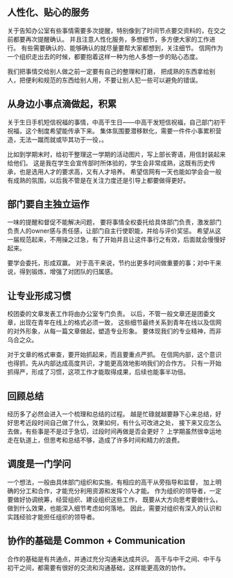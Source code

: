 ## 人性化、贴心的服务

关于告知办公室有些事情需要多次提醒，特别像到了时间节点要交资料的，在交之前都要再次提醒确认。
并且注意人性化服务，多想细节，多方便大家的工作进行。
有些需要确认的、能够确认的就尽量要帮大家都想到，关注细节。
信网作为一个组织走出去的时候，都要抱着这样一种为他人多想一步的贴心态度。

我们把事情交给别人做之前一定要有自己的整理和打磨，
把成熟的东西拿给别人，把便利和规范的东西给别人用，不要让别人犯一些可以避免的错误。

## 从身边小事点滴做起，积累

关于生日手机短信祝福的事情，中高干生日——中高干发短信祝福，自己部门初干祝福，这个制度希望能传承下来。
集体氛围要潜移默化，需要一件件小事累积营造，无法一蹴而就或毕其功于一役，。

比如到学期末时，给初干整理这一学期的活动图片，写上部长寄语，用信封装起来给他们。
这是我在学生会宣传部时所体验的，学生会非常成熟，这既有历史传承，也是选用人才的要求高，又有人才培养。
希望信网有一天也能如学会会一般有成熟的氛围，以后我不管是在关注力度还是引导上都要做得更好。

## 部门要自主独立运作

一味的提醒和督促不能解决问题，
要将事情全权委托给具体部门负责，激发部门负责人的owner感与责任感，让部门自主行使职能，并给与评价奖惩。
希望从这一届规范起来，不用操之过急，有了开始并且让这件事行之有效，后面就会慢慢好起来。

要学会委托，形成双赢。
对于高干来说，节约出更多时间做重要的事；对中干来说，得到锻炼，增强了对团队的归属感。

## 让专业形成习惯

校团委的文章发表工作将由办公室专门负责。
以后，不管一般文章还是团委文章，出现在青年在线上的格式必须一致，
这些细节最终关系到青年在线以及信网的对外形象，从每一篇文章做起，塑造专业形象。
要体现我们的专业精神，而非乌合之众。

对于文章的格式审查，要开始抓起来，而且要重点严抓。
在信网内部，这个意识也得抓，先从内部达成高度共识，才能更高效地影响我们的合作方。
只有一开始抓得严，形成了习惯，这项工作才能取得成果，后续也能事半功倍。

## 回顾总结

经历多了必然会进入一个梳理和总结的过程。
越是忙碌就越要静下心来总结，好好思考近段时间自己做了什么，效果如何，有什么可改进之处，
接下来又应怎么去做，有些事是不是过于急切，过段时间再做是否会更好？
上学期虽然很幸运地走在轨道上，但思考和总结不够，造成了许多时间和精力的浪费。

## 调度是一门学问

一个想法，一般由具体部门组织和实施，有相应的高干从旁指导和监督，
加上明确的分工和合作，才能充分利用资源和发挥个人才能。
作为组织的领导者，一定要做好协调统筹，经营组织、建设组织这些工作，
既要从大方向思考要做什么，做到什么效果，也能深入细节考虑如何落地。
因此，需要对组织有深入的认识和实践经验才能担任组织的领导者。

## 协作的基础是 Common + Communication

合作的基础是有共通点，并通过充分沟通来达成共识。
高干与中干之间、中干与初干之间，都需要有很好的交流和沟通基础，这样能更高效的协作。